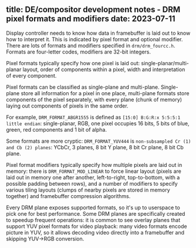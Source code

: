 title: DE/compositor development notes - DRM pixel formats and modifiers
date: 2023-07-11
----
Display controller needs to know how data in framebuffer is laid out to know how to interpret
it. This is indicated by pixel format and optional modifier. There are lots of formats and
modifiers specified in `drm/drm_fourcc.h`. Formats are four-letter codes, modifiers are 32-bit
integers.

Pixel formats typically specify how one pixel is laid out: single-planar/multi-planar layout,
order of components within a pixel, width and interpretation of every component.

Pixel formats can be classified as single-plane and multi-plane. Single-plane store all
information for a pixel in one place, multi-plane formats store components of the pixel
separately, with every plane (chunk of memory) laying out components of pixels in the same order.

For example, `DRM_FORMAT_ABGR1555` is defined as `[15:0] B:G:R:x 5:5:5:1 little endian`:
single-planar, RGB, one pixel occupies 16 bits, 5 bits of blue, green, red components
and 1 bit of alpha.

Some formats are more cryptic: `DRM_FORMAT_YUV444` is `non-subsampled Cr (1) and Cb (2) planes`:
YCbCr, 3 planes, 8 bit Y plane, 8 bit Cr plane, 8 bit Cb plane.

Pixel format modifiers typically specify how multiple pixels are laid out in memory: there
is `DRM_FORMAT_MOD_LINEAR` to force linear layout (pixels are laid out in memory one after
another, left-to-right, top-to-bottom, with a possible padding between rows), and a number
of modifiers to specify various tiling layouts (clumps of nearby pixels are stored
in memory together) and framebuffer compression algorithms.

Every DRM plane exposes supported formats, so it's up to userspace to pick one for best
performance. Some DRM planes are specifically created to speedup frequent operations: it is
common to see overlay planes that support YUV pixel formats for video playback: many video
formats encode picture in YUV, so it allows decoding video directly into a framebuffer and
skipping YUV->RGB conversion.
